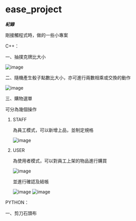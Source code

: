# ease_project

***紀錄***

剛接觸程式時，做的一些小專案

C++：

一、抽撲克牌比大小

![image](https://github.com/110916041/ease_project/blob/6cade0f9f676ef3b3b4df80fdafb95a67043fccd/image/test1.png)

二、隨機產生骰子點數比大小，亦可進行兩數相乘或交換的動作

![image](https://github.com/110916041/ease_project/blob/6cade0f9f676ef3b3b4df80fdafb95a67043fccd/image/test2.png)

三、購物選單

  可分為幾個操作

1. STAFF

   為員工模式，可以新增上品，並制定規格

   ![image](https://github.com/110916041/ease_project/blob/6cade0f9f676ef3b3b4df80fdafb95a67043fccd/image/new.png)

2. USER

   為使用者模式，可以對員工上架的物品進行購買

      ![image](https://github.com/110916041/ease_project/blob/6cade0f9f676ef3b3b4df80fdafb95a67043fccd/image/user_buy.png)

   並進行確認及結帳

   ![image](https://github.com/110916041/ease_project/blob/6cade0f9f676ef3b3b4df80fdafb95a67043fccd/image/user_checkbuy.png)
   ![image](https://github.com/110916041/ease_project/blob/6cade0f9f676ef3b3b4df80fdafb95a67043fccd/image/user_pay.png)
   

PYTHON：

一、剪刀石頭布


